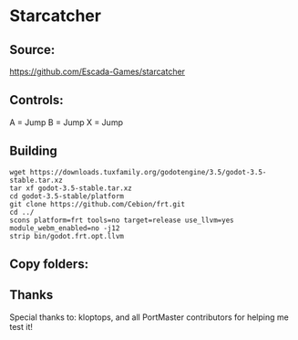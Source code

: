# Starcatcher

## Source: 

https://github.com/Escada-Games/starcatcher

## Controls:

A			= Jump
B			= Jump
X			= Jump

## Building

```
wget https://downloads.tuxfamily.org/godotengine/3.5/godot-3.5-stable.tar.xz
tar xf godot-3.5-stable.tar.xz
cd godot-3.5-stable/platform
git clone https://github.com/Cebion/frt.git
cd ../
scons platform=frt tools=no target=release use_llvm=yes module_webm_enabled=no -j12
strip bin/godot.frt.opt.llvm
```
## Copy folders:


## Thanks
Special thanks to: kloptops, and all PortMaster contributors for helping me test it!
